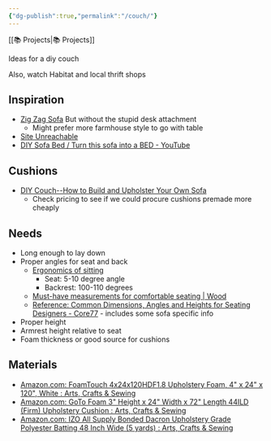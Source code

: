 ```yaml
---
{"dg-publish":true,"permalink":"/couch/"}
---
```



[[📚 Projects\|📚 Projects]]

Ideas for a diy couch

Also, watch Habitat and local thrift shops

## Inspiration

* [Zig Zag Sofa](http://www.homemade-modern.com/ep108-zig-zag-sofa/) But without the stupid desk attachment
    * Might prefer more farmhouse style to go with table
* [Site Unreachable](http://www.ana-white.com/woodworking-projects/storage-sofa)
* [DIY Sofa Bed / Turn this sofa into a BED - YouTube](https://www.youtube.com/watch?v=iZhIG_fJj9A)

## Cushions

* [DIY Couch--How to Build and Upholster Your Own Sofa](https://www.woodshopdiaries.com/build-upholster-diy-couch/)
    * Check pricing to see if we could procure cushions premade more cheaply

## Needs

* Long enough to lay down
* Proper angles for seat and back
    * [Ergonomics of sitting](https://ergo.human.cornell.edu/DEA3250Flipbook/DEA3250notes/sitting.html#:~:text=Seat%20Angle%20%2D%20Positive%20seat%20angle,5%20%2D%2010%20angle%20is%20recommended.)
        * Seat: 5-10 degree angle
        * Backrest: 100-110 degrees
    * [Must-have measurements for comfortable seating | Wood](https://www.woodmagazine.com/must-have-measurements-for-comfortable-seating)
    * [Reference: Common Dimensions, Angles and Heights for Seating Designers - Core77](https://www.core77.com/posts/43422/Reference-Common-Dimensions-Angles-and-Heights-for-Seating-Designers#) - includes some sofa specific info
* Proper height
* Armrest height relative to seat
* Foam thickness or good source for cushions

## Materials

* [Amazon.com: FoamTouch 4x24x120HDF1.8 Upholstery Foam, 4" x 24" x 120", White : Arts, Crafts & Sewing](https://www.amazon.com/gp/product/B0187VDRCQ/)
* [Amazon.com: GoTo Foam 3" Height x 24" Width x 72" Length 44ILD (Firm) Upholstery Cushion : Arts, Crafts & Sewing](https://www.amazon.com/GoTo-Foam-Height-Upholstery-Cushion/dp/B07S38NBX7/)
* [Amazon.com: IZO All Supply Bonded Dacron Upholstery Grade Polyester Batting 48 Inch Wide (5 yards) : Arts, Crafts & Sewing](https://www.amazon.com/gp/product/B01GLZGHL8/)